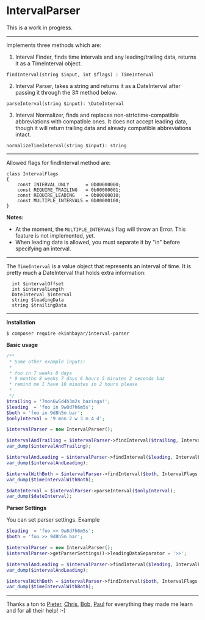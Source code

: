 # IntervalParser

This is a work in progress.

---

Implements three methods which are:
 
 1. Interval Finder, finds time intervals and any leading/trailing data, returns it as a TimeInterval object.
 
  `findInterval(string $input, int $flags) : TimeInterval`
 
 2. Interval Parser, takes a string and returns it as a DateInterval after passing it through the 3# method below.
 
  `parseInterval(string $input): \DateInterval`
 
 3. Interval Normalizer, finds and replaces non-strtotime-compatible abbreviations with compatible ones. It does not accept leading data, though it will return trailing data and already compatible abbreviations intact.
 
  `normalizeTimeInterval(string $input): string`
 
---

Allowed flags for findInterval method are:

```
class IntervalFlags
{
    const INTERVAL_ONLY      = 0b00000000;
    const REQUIRE_TRAILING   = 0b00000001;
    const REQUIRE_LEADING    = 0b00000010;
    const MULTIPLE_INTERVALS = 0b00000100;
}
```

**Notes:** 
 - At the moment, the `MULTIPLE_INTERVALS` flag will throw an Error. This feature is not implemented, yet.
 - When leading data is allowed, you must separate it by "in" before specifying an interval.

---
 
The `TimeInterval` is a value object that represents an interval of time. It is pretty much a DateInterval that holds extra information:
 
```
  int $intervalOffset
  int $intervalLength
  DateInterval $interval
  string $leadingData
  string $trailingData
```
---

**Installation**

`$ composer require ekinhbayar/interval-parser`


**Basic usage**

```php
/**
 * Some other example inputs:
 *
 * foo in 7 weeks 8 days
 * 9 months 8 weeks 7 days 6 hours 5 minutes 2 seconds baz
 * remind me I have 10 minutes in 2 hours please
 *
 */
$trailing = '7mon6w5d4h3m2s bazinga!';
$leading  = 'foo in 9w8d7h6m5s';
$both = 'foo in 9d8h5m bar';
$onlyInterval = '9 mon 2 w 3 m 4 d';

$intervalParser = new IntervalParser();

$intervalAndTrailing = $intervalParser->findInterval($trailing, IntervalFlags::REQUIRE_TRAILING);
var_dump($intervalAndTrailing);

$intervalAndLeading = $intervalParser->findInterval($leading, IntervalFlags::REQUIRE_LEADING);
var_dump($intervalAndLeading);

$intervalWithBoth = $intervalParser->findInterval($both, IntervalFlags::REQUIRE_TRAILING | IntervalFlags::REQUIRE_LEADING);
var_dump($timeIntervalWithBoth);

$dateInterval = $intervalParser->parseInterval($onlyInterval);
var_dump($dateInterval);
```

**Parser Settings**

You can set parser settings. Example

```php
$leading  = 'foo >> 9w8d7h6m5s';
$both = 'foo >> 9d8h5m bar';

$intervalParser = new IntervalParser();
$intervalParser->getParserSettings()->leadingDataSeparator = '>>';

$intervalAndLeading = $intervalParser->findInterval($leading, IntervalFlags::REQUIRE_LEADING);
var_dump($intervalAndLeading);

$intervalWithBoth = $intervalParser->findInterval($both, IntervalFlags::REQUIRE_TRAILING | IntervalFlags::REQUIRE_LEADING);
var_dump($timeIntervalWithBoth);
```

---

Thanks a ton to [Pieter](https://github.com/PeeHaa), [Chris](https://github.com/DaveRandom), [Bob](https://github.com/bwoebi),  [Paul](https://github.com/pcrov) for everything they made me learn and for all their help! :-)
